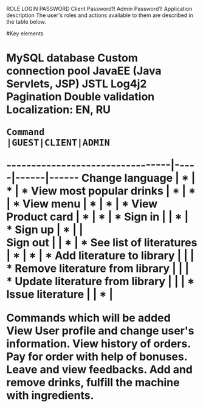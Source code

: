 ROLE	LOGIN	PASSWORD
Client		Password1!
Admin		Password1!
Application description
The user's roles and actions available to them are described in the table below.

#Key elements<h1>
MySQL database
Custom connection pool
JavaEE (Java Servlets, JSP)
JSTL
Log4j2
Pagination
Double validation
Localization: EN, RU

    Command                      |GUEST|CLIENT|ADMIN
---------------------------------|-----|------|------
Change language                  |	*	 |	 *  |  *
View most popular drinks         |	*	 |   *  |	 *
View menu	                       |	*	 |	 *  |  *
View Product card	               |	*	 |	 *  |  *
Sign in		                       |	   |	 *  |  * 
Sign up	                         |	*	 |	    |   	
Sign out		                     |		 |	 *  |  *
See list of literatures       	 |	*	 |	 *  |  *
Add literature to library	       |	   |	    |  *
Remove literature from library   |	   |	    |  *
Update literature from library   |	   |	    |  *
Issue  literature		             |		 |	 *  |   	

Commands which will be added
View User profile and change user's information.
View history of orders.
Pay for order with help of bonuses.
Leave and view feedbacks.
Add and remove drinks, fulfill the machine with ingredients.

